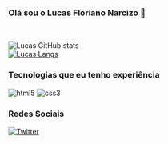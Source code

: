 ### Olá sou o Lucas Floriano Narcizo 🤗
<br>

![Lucas GitHub stats](https://github-readme-stats.vercel.app/api?username=lucasnarcizo&show_icons=true&theme=radical)<br>
[![Lucas Langs](https://github-readme-stats.vercel.app/api/top-langs/?username=lucasnarcizo&hide_progress=true)](https://github.com/anuraghazra/github-readme-stats)


### Tecnologias que eu tenho experiência

<div>
<img align="center" alt="html5" src="https://img.shields.io/badge/HTML5-E34F26?style=for-the-badge&logo=html5&logoColor=white">
<img align="center" alt="css3" src="https://img.shields.io/badge/CSS3-1572B6?style=for-the-badge&logo=css3&logoColor=white">
</div>

### Redes Sociais

[![Twitter](https://img.shields.io/badge/Twitter-1DA1F2?style=for-the-badge&logo=twitter&logoColor=white)](https://twitter.com/Nerivlr?t=U7dmGl53V2AUSiL51y5iVg&s=09)

